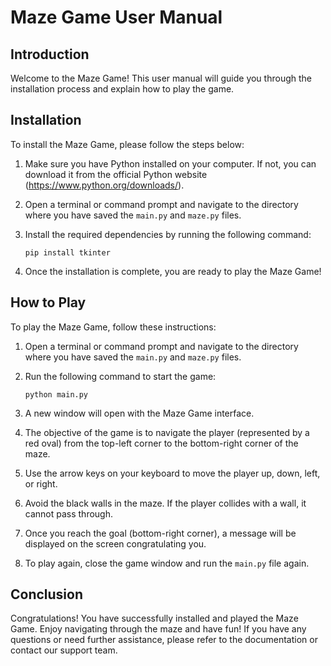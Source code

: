 # Maze Game User Manual

## Introduction
Welcome to the Maze Game! This user manual will guide you through the installation process and explain how to play the game.

## Installation
To install the Maze Game, please follow the steps below:

1. Make sure you have Python installed on your computer. If not, you can download it from the official Python website (https://www.python.org/downloads/).

2. Open a terminal or command prompt and navigate to the directory where you have saved the `main.py` and `maze.py` files.

3. Install the required dependencies by running the following command:
   ```
   pip install tkinter
   ```

4. Once the installation is complete, you are ready to play the Maze Game!

## How to Play
To play the Maze Game, follow these instructions:

1. Open a terminal or command prompt and navigate to the directory where you have saved the `main.py` and `maze.py` files.

2. Run the following command to start the game:
   ```
   python main.py
   ```

3. A new window will open with the Maze Game interface.

4. The objective of the game is to navigate the player (represented by a red oval) from the top-left corner to the bottom-right corner of the maze.

5. Use the arrow keys on your keyboard to move the player up, down, left, or right.

6. Avoid the black walls in the maze. If the player collides with a wall, it cannot pass through.

7. Once you reach the goal (bottom-right corner), a message will be displayed on the screen congratulating you.

8. To play again, close the game window and run the `main.py` file again.

## Conclusion
Congratulations! You have successfully installed and played the Maze Game. Enjoy navigating through the maze and have fun! If you have any questions or need further assistance, please refer to the documentation or contact our support team.